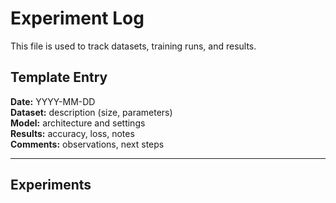 # Experiment Log

This file is used to track datasets, training runs, and results.

## Template Entry
**Date:** YYYY-MM-DD  
**Dataset:** description (size, parameters)  
**Model:** architecture and settings  
**Results:** accuracy, loss, notes  
**Comments:** observations, next steps

---

## Experiments

